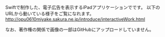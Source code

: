 Swiftで制作した、電子広告を表示するiPadアプリケーションでです。
以下のURLから動いている様子をご覧になれます。
http://opu0610miyake.sakura.ne.jp/introduce/interactiveWork.html

なお、著作権の関係で画像の一部はGitHubにアップロードしていません。